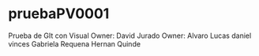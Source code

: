 # pruebaPV0001
Prueba de GIt con Visual
Owner: David Jurado
Owner: Alvaro Lucas
daniel vinces
Gabriela Requena
Hernan Quinde
